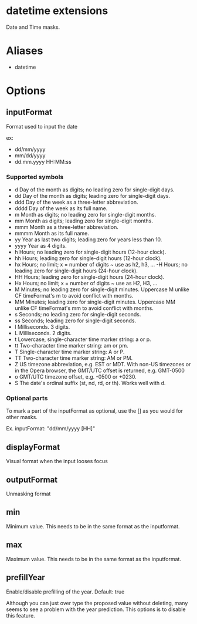 # datetime extensions

Date and Time masks.

# Aliases

- datetime

# Options

## inputFormat

Format used to input the date

ex:

- dd/mm/yyyy
- mm/dd/yyyy
- dd.mm.yyyy HH:MM:ss

### Supported symbols

- d
  Day of the month as digits; no leading zero for single-digit days.
- dd
  Day of the month as digits; leading zero for single-digit days.
- ddd
  Day of the week as a three-letter abbreviation.
- dddd
  Day of the week as its full name.
- m
  Month as digits; no leading zero for single-digit months.
- mm
  Month as digits; leading zero for single-digit months.
- mmm
  Month as a three-letter abbreviation.
- mmmm
  Month as its full name.
- yy
  Year as last two digits; leading zero for years less than 10.
- yyyy
  Year as 4 digits.
- h
  Hours; no leading zero for single-digit hours (12-hour clock).
- hh
  Hours; leading zero for single-digit hours (12-hour clock).
- hx
  Hours; no limit; x = number of digits ~ use as h2, h3, ...
  -H
  Hours; no leading zero for single-digit hours (24-hour clock).
- HH
  Hours; leading zero for single-digit hours (24-hour clock).
- Hx
  Hours; no limit; x = number of digits ~ use as H2, H3, ...
- M
  Minutes; no leading zero for single-digit minutes. Uppercase M unlike CF timeFormat's m to avoid conflict with months.
- MM
  Minutes; leading zero for single-digit minutes. Uppercase MM unlike CF timeFormat's mm to avoid conflict with months.
- s
  Seconds; no leading zero for single-digit seconds.
- ss
  Seconds; leading zero for single-digit seconds.
- l
  Milliseconds. 3 digits.
- L
  Milliseconds. 2 digits.
- t
  Lowercase, single-character time marker string: a or p.
- tt
  Two-character time marker string: am or pm.
- T
  Single-character time marker string: A or P.
- TT
  Two-character time marker string: AM or PM.
- Z
  US timezone abbreviation, e.g. EST or MDT. With non-US timezones or in the Opera browser, the GMT/UTC offset is
  returned, e.g. GMT-0500
- o
  GMT/UTC timezone offset, e.g. -0500 or +0230.
- S
  The date's ordinal suffix (st, nd, rd, or th). Works well with d.

### Optional parts

To mark a part of the inputFormat as optional, use the [] as you would for other masks.

Ex.
inputFormat: "dd/mm/yyyy [HH]"

## displayFormat

Visual format when the input looses focus

## outputFormat

Unmasking format

## min

Minimum value.
This needs to be in the same format as the inputformat.

## max

Maximum value.
This needs to be in the same format as the inputformat.

## prefillYear

Enable/disable prefilling of the year.
Default: true

Although you can just over type the proposed value without deleting, many seems to see a problem with the year
prediction.
This options is to disable this feature.
